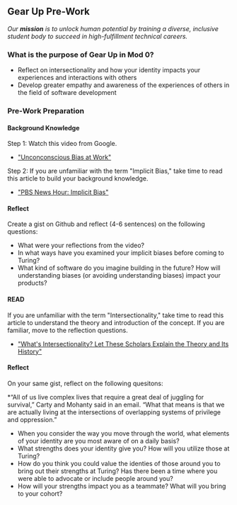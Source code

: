 ## Gear Up Pre-Work

_Our **mission** is to unlock human potential by training a diverse, inclusive student body to succeed in high-fulfillment technical careers._

### What is the purpose of Gear Up in Mod 0?

* Reflect on intersectionality and how your identity impacts your experiences and interactions with others
* Develop greater empathy and awareness of the experiences of others in the field of software development

### Pre-Work Preparation
#### Background Knowledge

Step 1: Watch this video from Google. 
* ["Unconconscious Bias at Work"](https://www.youtube.com/watch?v=NW5s_-Nl3JE)

Step 2: If you are unfamiliar with the term "Implicit Bias," take time to read this article to build your background knowledge. 
* ["PBS News Hour: Implicit Bias"](https://www.pbs.org/newshour/nation/making-people-aware-of-their-implicit-biases-doesnt-usually-change-minds-but-heres-what-does-work)

#### Reflect
Create a gist on Github and reflect (4-6 sentences) on the following questions:

* What were your reflections from the video?
* In what ways have you examined your implicit biases before coming to Turing?
* What kind of software do you imagine building in the future? How will understanding biases (or avoiding understanding biases) impact your products?


#### READ

If you are unfamiliar with the term "Intersectionality," take time to read this article to understand the theory and introduction of the concept. If you are familiar, move to the reflection questions.  
* ["What's Intersectionality? Let These Scholars Explain the Theory and Its History"](https://time.com/5560575/intersectionality-theory/)

#### Reflect
On your same gist, reflect on the following quesitons:

*“All of us live complex lives that require a great deal of juggling for survival,” Carty and Mohanty said in an email. “What that means is that we are actually living at the intersections of overlapping systems of privilege and oppression.”

 * When you consider the way you move through the world, what elements of your identity are you most aware of on a daily basis?
 * What strengths does your identity give you?  How will you utilize those at Turing?
 * How do you think you could value the identies of those around you to bring out their strengths at Turing? Has there been a time where you were able to advocate or include people around you?
 * How will your strengths impact you as a teammate?  What will you bring to your cohort? 
